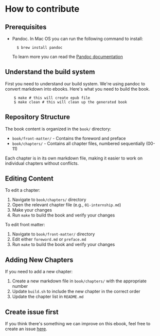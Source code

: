 # How to contribute

## Prerequisites

- Pandoc. In Mac OS you can run the following command to install:

		$ brew install pandoc

  To learn more you can read the [Pandoc documentation][Pandoc]

## Understand the build system

First you need to understand our build system. We're using pandoc to convert markdown into ebooks. Here's what you need to build the book.

        $ make # this will create epub file
        $ make clean # this will clean up the generated book

## Repository Structure

The book content is organized in the `book/` directory:

- `book/front-matter/` - Contains the foreword and preface
- `book/chapters/` - Contains all chapter files, numbered sequentially (00-11)

Each chapter is in its own markdown file, making it easier to work on individual chapters without conflicts.

## Editing Content

To edit a chapter:

1. Navigate to `book/chapters/` directory
2. Open the relevant chapter file (e.g., `01-internship.md`)
3. Make your changes
4. Run `make` to build the book and verify your changes

To edit front matter:

1. Navigate to `book/front-matter/` directory
2. Edit either `foreword.md` or `preface.md`
3. Run `make` to build the book and verify your changes

## Adding New Chapters

If you need to add a new chapter:

1. Create a new markdown file in `book/chapters/` with the appropriate number
2. Update `build.sh` to include the new chapter in the correct order
3. Update the chapter list in `README.md`

## Create issue first

If you think there's something we can improve on this ebook, feel free to create an issue [here](https://github.com/kulkultech/jumpstart-swe/issues).

[Pandoc]: https://pandoc.org/installing.html